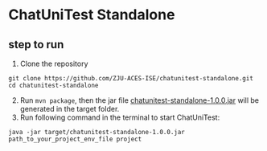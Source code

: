 # ChatUniTest Standalone

## step to run
1. Clone the repository
```shell
git clone https://github.com/ZJU-ACES-ISE/chatunitest-standalone.git 
cd chatunitest-standalone
```
2. Run `mvn package`, then the jar file [chatunitest-standalone-1.0.0.jar](target%2Fchatunitest-standalone-1.0.0.jar) will be generated in the target folder.
3. Run following command in the terminal to start ChatUniTest:
```shell
java -jar target/chatunitest-standalone-1.0.0.jar path_to_your_project_env_file project
```